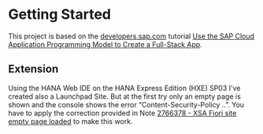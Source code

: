 # Getting Started

This project is based on the [developers.sap.com](https://developers.sap.com/) tutorial 
[Use the SAP Cloud Application Programming Model to Create a Full-Stack App](https://developers.sap.com/group.cp-apm-full-stack-app.html).

## Extension

Using the HANA Web IDE on the HANA Express Edition (HXE) SP03 I've created also a Launchpad Site. But at the first try only an empty page is shown
and the console shows the error “Content-Security-Policy ..”. You have to apply the correction provided in Note 
[2766378 - XSA Fiori site empty page loaded](https://launchpad.support.sap.com/#/notes/2766378) to make this work.